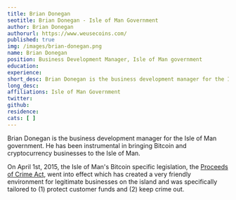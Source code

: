 ```yaml
---
title: Brian Donegan
seotitle: Brian Donegan - Isle of Man Government
author: Brian Donegan
authorurl: https://www.weusecoins.com/
published: true
img: /images/brian-donegan.png
name: Brian Donegan
position: Business Development Manager, Isle of Man government
education: 
experience: 
short_desc: Brian Donegan is the business development manager for the Isle of Man government.
long_desc: 
affiliations: Isle of Man Government
twitter: 
github: 
residence: 
cats: [ ]
---
```

Brian Donegan is the business development manager for the Isle of Man government. He has been instrumental in bringing Bitcoin and cryptocurrency businesses to the Isle of Man.

On April 1st, 2015, the Isle of Man's Bitcoin specific legislation, the [Proceeds of Crime Act](/assets/pdf/proceeds-of-crime-act-isle-of-man-bitcoin.pdf), went into effect which has created a very friendly environment for legitimate businesses on the island and was specifically tailored to (1) protect customer funds and (2) keep crime out.
